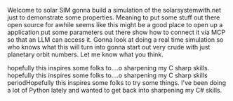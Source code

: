 Welcome to solar SIM gonna build a simulation of the solarsystemwith.net just to demonstrate some properties. Meaning to put some stuff out there open source for awhile seems like this might be a good place to open up a application put some parameters out there show how to connect it via MCP so that an LLM can access it. Gonna look at doing a real time simulation so who knows what this will turn into gonna start out very crude with just planetary orbit numbers. Let me know what you think.

hopefully this inspires some folks to....o sharpening my C sharp skills.
hopefully this inspires some folks to....o sharpening my C sharp skills periodHopefully this inspires some folks to try some things. I've been doing a lot of Python lately and wanted to get back into sharpening my C# skills.